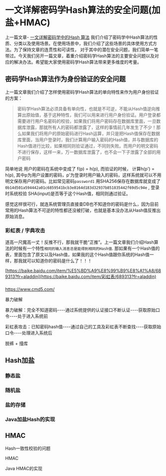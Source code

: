 # 一文详解密码学Hash算法的安全问题(加盐+HMAC)

上一篇文章- [一文详解密码学中的Hash 算法](./hash.md) 我们介绍了密码学中Hash算法的性质、分类以及使用场景。在使用场景中，我们介绍了这些场景的具体使用方式方法。为了保持文章的连贯性和可读性， 对于其中的潜在安全问题，我们简单一笔带过。今天我们另开一篇文章，着重介绍密码学Hash算法的主要安全问题以及对应的解决办法。希望能大家使用密码学Hash算法带来更多维度的考量。

## 密码学Hash算法作为身份验证的安全问题

上一篇文章我们介绍了怎样使用密码学Hash算法的单向特性来作为用户身份验证的方案：

> 密码学Hash算法必须具备有单向性，也就是不可逆，不能从Hash值逆向推算出原始值，基于这种特性，我们可以用来进行用户身份验证。用户登录都需要进行用户名密码的校验，如果我们将用户密码存在数据库里面，一旦数据库泄露，那就所有人的密码都泄露了，这样的事情前几年发生了不少！那么如果我们将用户的原始密码进行Hash运算，并只是把Hash值保存在数据库里面，当用户登录时，我们计算用户输入密码的Hash值，并与数据库的Hash值进行比较，如果相同则验证通过，不同则失败。而用户的明文密码不进行保存，这样一来，万一数据库泄露了，也不会一下子泄露了全部的用户密码

简单地说 用户的密码在系统中变成了 f(p) = h(p), 而验证的时候， 计算h(p') = h(p), 其中p为用户设置的密码，p'为登录时用户输入的密码，这样系统就可以不用明文保存用户的密码。比如常见密码`password1` 用SHA256保存在数据库就变成了`0b14d501a594442a01c6859541bcb3e8164d183d32937b851835442f69d5c94e` , 登录时系统校验 SHA(input)是否等于这个Hash值，相同则通过验证。

感觉这样很可行，就连系统管理员直接查DB也不知道你的密码是什么，因为目前常用的Hash算法不可逆的特性都还没被打破，也就是基本没办法从Hash值反推出原始消息。

### 彩虹表 / 字典攻击

道高一尺魔高一丈！反推不行，那我就干脆“正推”。上一篇文章我们介绍Hash算法的时候有一个特性`相同的输入消息总是能得到相同的Hash值`. 那如果有一个Hash值的表，里面包含了原文以及Hash值，如果我的这个Hash值跟你系统的Hash值一样，那我就可以知道你的密码是什么了！！！

[https://baike.baidu.com/item/%E5%BD%A9%E8%99%B9%E8%A1%A8/689313?fr=aladdin](https://baike.baidu.com/item/彩虹表/689313?fr=aladdin)

### 

https://www.cmd5.com/

暴力破解

暴力破解：完全不知道密码----通过系统提供的认证接口不断认证----获取原始口令----处于进入系统前

彩虹表攻击：已知密码hash值----通过自己的工具及彩虹表不断查找----获取原始口令----处理进入系统后



脱裤 + 撞库



## Hash加盐

### 静态盐

### 随机盐

### 盐的存储

### Java加盐Hash的实现



## HMAC

Hash一致性校验的问题

HMAC

Java HMAC的实现

